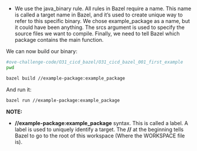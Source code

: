 - We use the java_binary rule. All rules in Bazel require a name. This name is called a target name in Bazel, and it’s used to create unique way to refer to this specific binary. We chose example_package as a name, but it could have been anything. The srcs argument is used to specify the source files we want to compile. Finally, we need to tell Bazel which package contains the main function.

We can now build our binary:


```bash
#ove-challenge-code/O31_cicd_bazel/O31_cicd_bazel_001_first_example
pwd

bazel build //example-package:example_package
```

And run it:

```bash
bazel run //example-package:example_package
```

**NOTE:**
   + **//example-package:example_package** syntax. This is called a label. A label is used to uniquely identify a target. The **//** at the beginning tells Bazel to go to the root of this workspace (Where the WORKSPACE file is).
